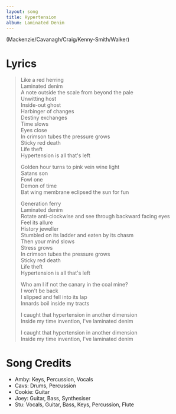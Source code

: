 ```yaml
---
layout: song
title: Hypertension
album: Laminated Denim
---
```


(Mackenzie/Cavanagh/Craig/Kenny-Smith/Walker)

# Lyrics

> Like a red herring  
> Laminated denim  
> A note outside the scale from beyond the pale  
> Unwitting host  
> Inside-out ghost  
> Harbinger of changes  
> Destiny exchanges  
> Time slows  
> Eyes close  
> In crimson tubes the pressure grows  
> Sticky red death  
> Life theft  
> Hypertension is all that's left  
>  
> Golden hour turns to pink vein wine light  
> Satans son  
> Fowl one  
> Demon of time  
> Bat wing membrane eclipsed the sun for fun  
>  
> Generation ferry  
> Laminated denim  
> Rotate anti-clockwise and see through backward facing eyes  
> Feel its allure  
> History jeweller  
> Stumbled on its ladder and eaten by its chasm  
> Then your mind slows  
> Stress grows  
> In crimson tubes the pressure grows  
> Sticky red death  
> Life theft  
> Hypertension is all that's left  
>  
> Who am I if not the canary in the coal mine?  
> I won't be back  
> I slipped and fell into its lap  
> Innards boil inside my tracts  
>  
> I caught that hypertension in another dimension  
> Inside my time invention, I've laminated denim  
>  
> I caught that hypertension in another dimension  
> Inside my time invention, I've laminated denim  

# Song Credits

* Amby: Keys, Percussion, Vocals
* Cavs: Drums, Percussion
* Cookie: Guitar
* Joey: Guitar, Bass, Synthesiser
* Stu: Vocals, Guitar, Bass, Keys, Percussion, Flute
